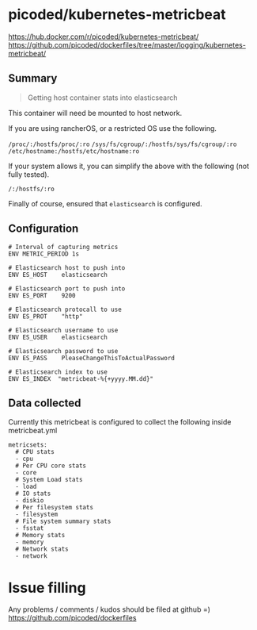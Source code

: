 # picoded/kubernetes-metricbeat

https://hub.docker.com/r/picoded/kubernetes-metricbeat/
https://github.com/picoded/dockerfiles/tree/master/logging/kubernetes-metricbeat/

## Summary

> Getting host container stats into elasticsearch 

This container will need be mounted to host network.

If you are using rancherOS, or a restricted OS use the following.

`/proc/:/hostfs/proc/:ro`
`/sys/fs/cgroup/:/hostfs/sys/fs/cgroup/:ro`
`/etc/hostname:/hostfs/etc/hostname:ro`

If your system allows it, you can simplify the above with the following (not fully tested).

`/:/hostfs/:ro`

Finally of course, ensured that `elasticsearch` is configured.

## Configuration

``` 
# Interval of capturing metrics
ENV METRIC_PERIOD 1s

# Elasticsearch host to push into
ENV ES_HOST    elasticsearch

# Elasticsearch port to push into
ENV ES_PORT    9200

# Elasticsearch protocall to use
ENV ES_PROT    "http"

# Elasticsearch username to use
ENV ES_USER    elasticsearch

# Elasticsearch password to use
ENV ES_PASS    PleaseChangeThisToActualPassword

# Elasticsearch index to use 
ENV ES_INDEX  "metricbeat-%{+yyyy.MM.dd}"
```

## Data collected

Currently this metricbeat is configured to collect the following inside metricbeat.yml
```
metricsets:
  # CPU stats
  - cpu
  # Per CPU core stats
  - core
  # System Load stats
  - load
  # IO stats
  - diskio
  # Per filesystem stats
  - filesystem
  # File system summary stats
  - fsstat
  # Memory stats
  - memory
  # Network stats
  - network
```

# Issue filling

Any problems / comments / kudos should be filed at github =)
https://github.com/picoded/dockerfiles
